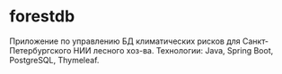 # forestdb
Приложение по управлению БД климатических рисков для Санкт-Петербургского НИИ лесного хоз-ва. Технологии: Java, Spring Boot, PostgreSQL, Thymeleaf.
